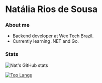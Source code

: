 # Natália Rios de Sousa

### About me

  - Backend developer at Wex Tech Brazil.
  - Currently learning .NET and Go.

### Stats

![Nat's GitHub stats](https://github-readme-stats.vercel.app/api?username=natalia-rios&count_private=true&show_icons=true&theme=dracula)

[![Top Langs](https://github-readme-stats.vercel.app/api/top-langs/?username=natalia-rios&hide=jupyter%20notebook&theme=dracula)](https://github.com/anuraghazra/github-readme-stats)

<!--START_SECTION:waka-->

<!--END_SECTION:waka-->

<!--
**natalia-rios/natalia-rios** is a ✨ _special_ ✨ repository because its `README.md` (this file) appears on your GitHub profile.

Here are some ideas to get you started:

-  I’m currently working on ...
- 🌱 I’m currently learning ...
- 👯 I’m looking to collaborate on ...
- 🤔 I’m looking for help with ...
- 💬 Ask me about ...
- 📫 How to reach me: ...
- 😄 Pronouns: ...
- ⚡ Fun fact: ...
-->
